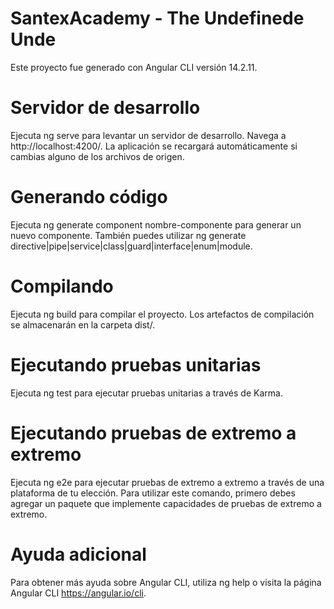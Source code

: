 # SantexAcademy - The Undefinede Unde
Este proyecto fue generado con Angular CLI versión 14.2.11.

# Servidor de desarrollo
Ejecuta ng serve para levantar un servidor de desarrollo. Navega a http://localhost:4200/. La aplicación se recargará automáticamente si cambias alguno de los archivos de origen.

# Generando código
Ejecuta ng generate component nombre-componente para generar un nuevo componente. También puedes utilizar ng generate directive|pipe|service|class|guard|interface|enum|module.

# Compilando
Ejecuta ng build para compilar el proyecto. Los artefactos de compilación se almacenarán en la carpeta dist/.

# Ejecutando pruebas unitarias
Ejecuta ng test para ejecutar pruebas unitarias a través de Karma.

# Ejecutando pruebas de extremo a extremo
Ejecuta ng e2e para ejecutar pruebas de extremo a extremo a través de una plataforma de tu elección. Para utilizar este comando, primero debes agregar un paquete que implemente capacidades de pruebas de extremo a extremo.

# Ayuda adicional
Para obtener más ayuda sobre Angular CLI, utiliza ng help o visita la página Angular CLI https://angular.io/cli.
